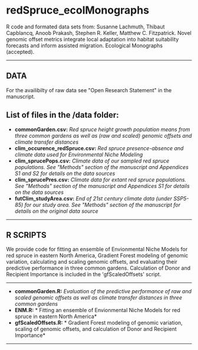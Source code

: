# redSpruce_ecolMonographs
R code and formated data sets from: Susanne Lachmuth, Thibaut Capblancq, Anoob Prakash, Stephen R. Keller, Matthew C. Fitzpatrick. Novel genomic offset metrics integrate local adaptation into habitat suitability forecasts and inform assisted migration. Ecological Monographs (accepted).

***

## DATA
For the availibilty of raw data see "Open Research Statement" in the manuscript.

## List of files in the /data folder:

- **commonGarden.csv:** *Red spruce height growth population means from three common gardens as well as (raw and scaled) genomic offsets and climate transfer distances*
- **clim_occurence_redSpruce.csv:** *Red spruce presence-absence and climate data used for Environmental Niche Modeling*
- **clim_sprucePops.csv:** *Climate data of our sampled red spruce populations. See "Methods" section of the manuscript and Appendices S1 and S2 for details on the data sources*
- **clim_sprucePres.csv:** *Climate data for extant red spruce populations. See "Methods" section of the manuscript and Appendices S1 for details on the data sources*
- **futClim_studyArea.csv:** *End of 21st century climate data (under SSP5-85) for our study area. See "Methods" section of the manuscript for details on the original data source*


***

## R SCRIPTS
We provide code for fitting an ensemble of Envionmental Niche Models for red spruce in eastern North America, Gradient Forest modeling of genomic variation, calculating and scaling genomic offsets, and evaluating their predictive performance in three common gardens. Calculation of Donor and Recipient Importance is included in the 'gfScaledOffsets' script.

***

- **commonGarden.R:** *Evaluation of the predictive performance of raw and scaled genomic offsets as well as climate transfer distances in three common gardens*
- **ENM.R:** * Fitting an ensemble of Envionmental Niche Models for red spruce in eastern North America*
- **gfScaledOffsets.R:** * Gradient Forest modeling of genomic variation, scaling of genomic offsets, and calculation of Donor and Recipient Importance*

***
